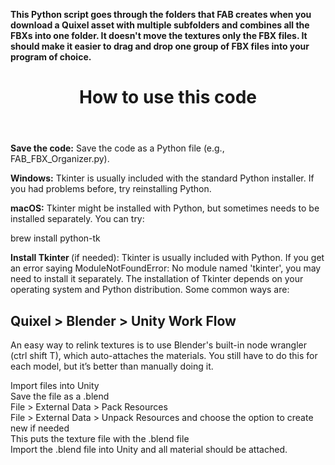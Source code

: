 <b> This Python script goes through the folders that FAB creates when you download a Quixel asset with multiple subfolders and combines all the FBXs into one folder. It doesn't move the textures only the FBX files. 
It should make it easier to drag and drop one group of FBX files into your program of choice. </b>


<header><h1>How to use this code</h1></header>

<body>
<p><b>Save the code:</b> Save the code as a Python file (e.g., FAB_FBX_Organizer.py).

 <b>Windows:</b> Tkinter is usually included with the standard Python installer. If you had problems before, try reinstalling Python.

 <b>macOS:</b> Tkinter might be installed with Python, but sometimes needs to be installed separately. You can try:

brew install python-tk</p>


<b>Install Tkinter </b> (if needed): Tkinter is usually included with Python. If you get an error saying ModuleNotFoundError: No module named 'tkinter', you may need to install it separately. The installation of Tkinter depends on your operating system and Python distribution. Some common ways are:


<h2><b><strong>Quixel > Blender > Unity Work Flow</b></strong></h2>

 <body>
<p>
 An easy way to relink textures is to use Blender's built-in node wrangler (ctrl shift T), which auto-attaches the materials. You still have to do this for each model, but it’s better than manually doing it.

Import files into Unity<br>
Save the file as a .blend <br>
File > External Data > Pack Resources<br>
File > External Data > Unpack Resources and choose the option to create new if needed<br>
This puts the texture file with the .blend file<br>
Import the .blend file into Unity and all material should be attached. <br>
</p>
</body>


  
</body>
